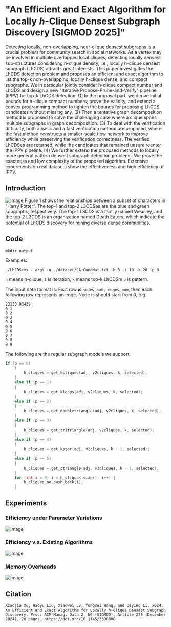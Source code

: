 # "An Efficient and Exact Algorithm for Locally ℎ-Clique Densest Subgraph Discovery [SIGMOD 2025]"
Detecting locally, non-overlapping, near-clique densest subgraphs is a crucial problem for community search in social networks. As a vertex may be involved in multiple overlapped local cliques, detecting locally densest sub-structures considering h-clique density, i.e., locally h-clique densest subgraph (LhCDS) attracts great interests. This paper investigates the LhCDS detection problem and proposes an efficient and exact algorithm to list the top-k non-overlapping, locally h-clique dense, and compact subgraphs. We in particular jointly consider h-clique compact number and LhCDS and design a new "Iterative Propose-Prune-and-Verify" pipeline (IPPV) for top-k LhCDS detection. (1) In the proposal part, we derive initial bounds for h-clique compact numbers; prove the validity, and extend a convex programming method to tighten the bounds for proposing LhCDS candidates without missing any. (2) Then a tentative graph decomposition method is proposed to solve the challenging case where a clique spans multiple subgraphs in graph decomposition. (3) To deal with the verification difficulty, both a basic and a fast verification method are proposed, where the fast method constructs a smaller-scale flow network to improve efficiency while preserving the verification correctness. The verified LhCDSes are returned, while the candidates that remained unsure reenter the IPPV pipeline. (4) We further extend the proposed methods to locally more general pattern densest subgraph detection problems. We prove the exactness and low complexity of the proposed algorithm. Extensive experiments on real datasets show the effectiveness and high efficiency of IPPV.
## Introduction
![image](https://github.com/user-attachments/assets/84075e89-39bb-4122-9172-feacd6308a82)
Figure 1 shows the relationships between a subset of characters in “Harry Potter”. The top-1 and top-2 L3CDSes are the blue and green subgraphs, respectively. The top-1 L3CDS is a family named Weasley, and the top-2 L3CDS is an organization named Death Eaters, which indicate the potential of LℎCDS discovery for mining diverse dense communities.
## Code
`mkdir output` 

 Examples:  

`./LhCDScvx --args -g ./dataset/CA-CondMat.txt -h 3 -t 10 -k 20 -p 0` 

`h` means h-clique, `t` is iteration, `k` means top-k LhCDSm `p` is pattern.

The input data format is: Fisrt row is `nodes_num, edges_num`, then each following row represents an edge. Node is should start from 0, e.g.
```csv
23133 93439
0 1
0 2
0 3
0 4
0 5
0 6
0 7
0 8
0 9
```

The following are the regular subgraph models we support.

``` cpp
if (p == 0)
    {
        h_cliques = get_kcliques(adj, v2cliques, k, selected);
    }
    else if (p == 1)
    {
        h_cliques = get_kloops(adj, v2cliques, k, selected);
    }
    else if (p == 2)
    {
        h_cliques = get_doubletriangle(adj, v2cliques, k, selected);
    }
    else if (p == 3)
    {
        h_cliques = get_tritriangle(adj, v2cliques, k, selected);
    }
    else if (p == 4)
    {
        h_cliques = get_kstar(adj, v2cliques, k - 1, selected);
    }
    else if (p == 5)
    {
        h_cliques = get_ctriangle(adj, v2cliques, k - 1, selected);
    }
    for (int i = 0; i < h_cliques.size(); i++) {
        h_cliques_no.push_back(i);
    }
```
## Experiments
### Efficiency under Parameter Variations
![image](https://github.com/user-attachments/assets/bd66566b-08e4-4b8e-aa09-3c8021076222)
### Efficiency v.s. Existing Algorithms
![image](https://github.com/user-attachments/assets/953d3a2e-921c-4539-91be-eb52b396dcc6)
### Memory Overheads
![image](https://github.com/user-attachments/assets/ca39b3cf-f031-4e0f-962f-4232653fc9b2)



## Citation

`
Xiaojia Xu, Haoyu Liu, Xiaowei Lv, Yongcai Wang, and Deying Li. 2024. An Efficient and Exact Algorithm for Locally ℎ-Clique Densest Subgraph Discovery. Proc. ACM Manag. Data 2, N6 (SIGMOD), Article 225 (December 2024), 26 pages. https://doi.org/10.1145/3698800
`
